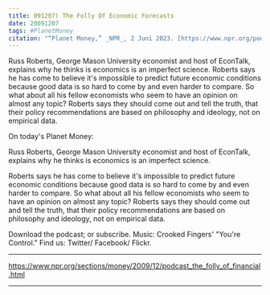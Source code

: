 ```yaml
---
title: 091207) The Folly Of Economic Forecasts
date: 20091207
tags: #PlanetMoney
citation: "“Planet Money,” _NPR_, 2 Juni 2023. [https://www.npr.org/podcasts/510289/planet-money](https://www.npr.org/podcasts/510289/planet-money) (diakses 4 Juni 2023)."
---
```


Russ Roberts, George Mason University economist and host of EconTalk, explains why he thinks is economics is an imperfect science. Roberts says he has come to believe it's impossible to predict future economic conditions because good data is so hard to come by and even harder to compare. So what about all his fellow economists who seem to have an opinion on almost any topic? Roberts says they should come out and tell the truth, that their policy recommendations are based on philosophy and ideology, not on empirical data.

On today's Planet Money:

Russ Roberts, George Mason University economist and host of EconTalk, explains why he thinks is economics is an imperfect science.

Roberts says he has come to believe it's impossible to predict future economic conditions because good data is so hard to come by and even harder to compare. So what about all his fellow economists who seem to have an opinion on almost any topic? Roberts says they should come out and tell the truth, that their policy recommendations are based on philosophy and ideology, not on empirical data.

Download the podcast; or subscribe. Music: Crooked Fingers' "You're Control." Find us: Twitter/ Facebook/ Flickr.

----

https://www.npr.org/sections/money/2009/12/podcast_the_folly_of_financial.html



----
